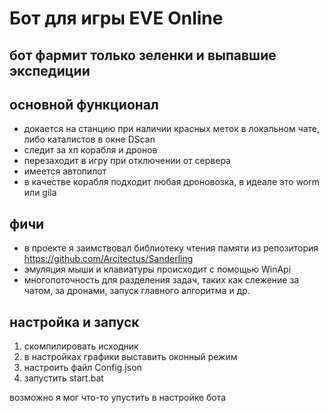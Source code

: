 # Бот для игры EVE Online

## бот фармит только зеленки и выпавшие экспедиции

## основной функционал
- докается на станцию при наличии красных меток в локальном чате, либо каталистов в окне DScan
- следит за хп корабля и дронов
- перезаходит в игру при отключении от сервера
- имеется автопилот
- в качестве корабля подходит любая дроновозка, в идеале это worm или gila

## фичи
- в проекте я заимствовал библиотеку чтения памяти из репозитория https://github.com/Arcitectus/Sanderling
- эмуляция мыши и клавиатуры происходит с помощью WinApi
- многопоточность для разделения задач, таких как слежение за чатом, за дронами, запуск главного алгоритма и др.

## настройка и запуск
1) скомпилировать исходник
2) в настройках графики выставить оконный режим
3) настроить файл Config.json
4) запустить start.bat

возможно я мог что-то упустить в настройке бота
